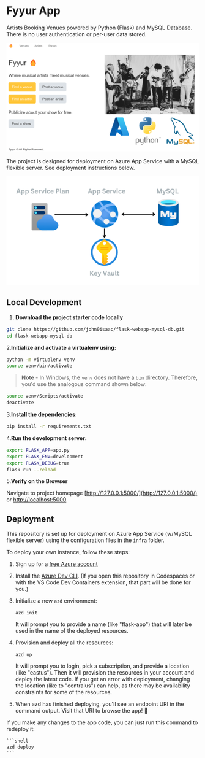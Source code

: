 # Fyyur App

Artists Booking Venues powered by Python (Flask) and MySQL Database.
There is no user authentication or per-user data stored.

![Thumbnail](./repo-thumbnail.png)

The project is designed for deployment on Azure App Service with a MySQL flexible server. See deployment instructions below.

![Architecture Diagram](./architecture-diagram.png)

## Local Development

1. **Download the project starter code locally**

  ```bash
  git clone https://github.com/john0isaac/flask-webapp-mysql-db.git
  cd flask-webapp-mysql-db
  ```

2.**Initialize and activate a virtualenv using:**

```bash
python -m virtualenv venv
source venv/bin/activate
```

>**Note** - In Windows, the `venv` does not have a `bin` directory. Therefore, you'd use the analogous command shown below:

```bash
source venv/Scripts/activate
deactivate
```

3.**Install the dependencies:**

```bash
pip install -r requirements.txt
```

4.**Run the development server:**

```bash
export FLASK_APP=app.py
export FLASK_ENV=development
export FLASK_DEBUG=true
flask run --reload
```

5.**Verify on the Browser**

Navigate to project homepage [http://127.0.0.1:5000/](http://127.0.0.1:5000/) or [http://localhost:5000](http://localhost:5000)

## Deployment

This repository is set up for deployment on Azure App Service (w/MySQL flexible server) using the configuration files in the `infra` folder.

To deploy your own instance, follow these steps:

1. Sign up for a [free Azure account](https://azure.microsoft.com/free/)

2. Install the [Azure Dev CLI](https://learn.microsoft.com/azure/developer/azure-developer-cli/install-azd). (If you open this repository in Codespaces or with the VS Code Dev Containers extension, that part will be done for you.)

3. Initialize a new `azd` environment:

    ```shell
    azd init
    ```

    It will prompt you to provide a name (like "flask-app") that will later be used in the name of the deployed resources.

4. Provision and deploy all the resources:

    ```shell
    azd up
    ```

    It will prompt you to login, pick a subscription, and provide a location (like "eastus"). Then it will provision the resources in your account and deploy the latest code. If you get an error with deployment, changing the location (like to "centralus") can help, as there may be availability constraints for some of the resources.

5. When azd has finished deploying, you'll see an endpoint URI in the command output. Visit that URI to browse the app! 🎉

If you make any changes to the app code, you can just run this command to redeploy it:

    ```shell
    azd deploy
    ```

